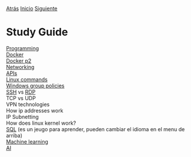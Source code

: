 [Atrás](/README.md)
[Inicio](/README.md) 
[Siguiente](/Links/PC%20Essentials/README.md)

# Study Guide

[Programming](https://programiz.com
)<br>
[Docker](https://www.youtube.com/watch?v=4Dko5W96WHg)<br> 
[Docker p2](https://youtube.com/watch?v=b0HMimUb4f0)<br> 
[Networking](https://www.youtube.com/watch?v=S7MNX_UD7vY&list=PLIhvC56v63IJVXv0GJcl9vO5Z6znCVb1P&ab_channel=NetworkChuck)<br> 
[APIs](https://www.youtube.com/watch?v=-mN3VyJuCjM)<br> 
[Linux commands](https://www.youtube.com/watch?v=6WatcfENsOU)<br> 
[Windows group policies](https://www.youtube.com/watch?v=4R-B40beOAQ)<br> 
[SSH](https://www.youtube.com/watch?v=v45p_kJV9i4&ab_channel=CodeWithBubb) vs [RDP](https://www.youtube.com/watch?v=zRcj84wzCq8)<br> 
TCP vs UDP<br>
VPN technologies<br>
How ip addresses work <br>
IP Subnetting<br>
How does linux kernel work?<br>
[SQL](https://sql-island.informatik.uni-kl.de/) (es un jeugo para aprender, pueden cambiar el idioma en el menu de arriba)<br> 
[Machine learning](https://developers.google.com/machine-learning/intro-to-ml/what-is-ml)<br> 
[AI](https://cloud.google.com/learn/what-is-artificial-intelligence?hl=en)<br> 
